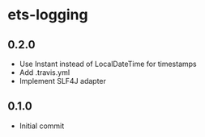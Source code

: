# ets-logging

## 0.2.0
* Use Instant instead of LocalDateTime for timestamps
* Add .travis.yml
* Implement SLF4J adapter

## 0.1.0
* Initial commit